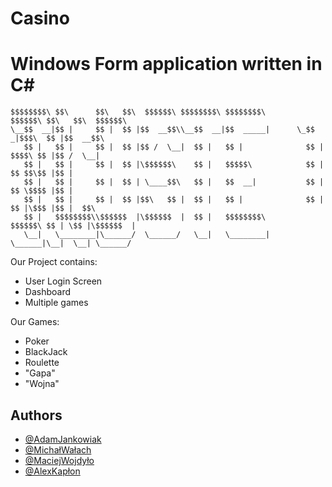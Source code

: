 
# **Casino**
# Windows Form application written in C#
```
$$$$$$$$\ $$\      $$\   $$\  $$$$$$\ $$$$$$$$\ $$$$$$$$\       $$$$$$\ $$\   $$\  $$$$$$\     
\__$$  __|$$ |     $$ |  $$ |$$  __$$\\__$$  __|$$  _____|      \_$$  _|$$$\  $$ |$$  __$$\     
   $$ |   $$ |     $$ |  $$ |$$ /  \__|  $$ |   $$ |              $$ |  $$$$\ $$ |$$ /  \__|     
   $$ |   $$ |     $$ |  $$ |\$$$$$$\    $$ |   $$$$$\            $$ |  $$ $$\$$ |$$ |          
   $$ |   $$ |     $$ |  $$ | \____$$\   $$ |   $$  __|           $$ |  $$ \$$$$ |$$ |         
   $$ |   $$ |     $$ |  $$ |$$\   $$ |  $$ |   $$ |              $$ |  $$ |\$$$ |$$ |  $$\   
   $$ |   $$$$$$$$\\$$$$$$  |\$$$$$$  |  $$ |   $$$$$$$$\       $$$$$$\ $$ | \$$ |\$$$$$$  |   
   \__|   \________|\______/  \______/   \__|   \________|      \______|\__|  \__| \______/    

```
Our Project contains:
- User Login Screen
- Dashboard
- Multiple games

Our Games:
+ Poker
+ BlackJack
+ Roulette
+ "Gapa"
+ "Wojna"
## Authors

- [@AdamJankowiak](https://github.com/adamjankowiak)
- [@MichałWałach](https://github.com/ShadowTheThird)
- [@MaciejWojdyło](https://github.com/MaciejWojdylo)
- [@AlexKapłon](https://github.com/al3x79)


